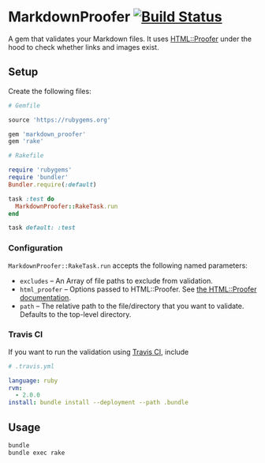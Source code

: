 # MarkdownProofer [![Build Status](https://travis-ci.org/afeld/markdown_proofer.svg?branch=master)](https://travis-ci.org/afeld/markdown_proofer)

A gem that validates your Markdown files.  It uses [HTML::Proofer](https://github.com/gjtorikian/html-proofer) under the hood to check whether links and images exist.

## Setup

Create the following files:

```ruby
# Gemfile

source 'https://rubygems.org'

gem 'markdown_proofer'
gem 'rake'
```

```ruby
# Rakefile

require 'rubygems'
require 'bundler'
Bundler.require(:default)

task :test do
  MarkdownProofer::RakeTask.run
end

task default: :test
```

### Configuration

`MarkdownProofer::RakeTask.run` accepts the following named parameters:

* `excludes` – An Array of file paths to exclude from validation.
* `html_proofer` – Options passed to HTML::Proofer.  See [the HTML::Proofer documentation](https://github.com/gjtorikian/html-proofer#configuration).
* `path` – The relative path to the file/directory that you want to validate. Defaults to the top-level directory.

### Travis CI

If you want to run the validation using [Travis CI](https://travis-ci.org), include

```yaml
# .travis.yml

language: ruby
rvm:
  - 2.0.0
install: bundle install --deployment --path .bundle
```

## Usage

```bash
bundle
bundle exec rake
```
